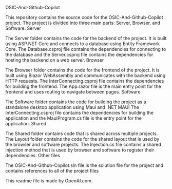 OSIC-And-Github-Copilot

This repository contains the source code for the OSIC-And-Github-Copilot project. The project is divided into three main parts: Server, Browser, and Software.
Server

The Server folder contains the code for the backend of the project. It is built using ASP.NET Core and connects to a database using Entity Framework Core. The Database.csproj file contains the dependencies for connecting to the database and the Server.csproj file contains the dependencies for hosting the backend on a web server.
Browser

The Browser folder contains the code for the frontend of the project. It is built using Blazor WebAssembly and communicates with the backend using HTTP requests. The InterConnecting.csproj file contains the dependencies for building the frontend. The App.razor file is the main entry point for the frontend and uses routing to navigate between pages.
Software

The Software folder contains the code for building the project as a standalone desktop application using Maui and .NET MAUI The InterConnecting.csproj file contains the dependencies for building the application and the MauiProgram.cs file is the entry point for the application.
Shared

The Shared folder contains code that is shared across multiple projects. The Layout folder contains the code for the shared layout that is used by the browser and software projects. The Injection.cs file contains a shared injection method that is used by browser and software to register their dependencies.
Other files

The OSIC-And-Github-Copilot.sln file is the solution file for the project and contains references to all of the project files

This readme file is made by OpenAI.com.
